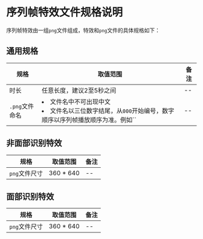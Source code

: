 # 序列帧特效文件规格说明

序列帧特效由一组`png`文件组成，特效和`png`文件的具体规格如下：

## 通用规格
|规格|取值范围|备注|
|--|--|--|
|时长|任意长度，建议2至5秒之间|--|
|`.png`文件命名|<li>文件名中不可出现中文</li><li>文件名以三位数字结尾，从`000`开始编号，数字顺序以序列帧播放顺序为准。例如``</li>|--|
## 非面部识别特效

|规格|取值范围|备注|
|--|--|--|
|`png`文件尺寸|360 * 640|--|

## 面部识别特效

|规格|取值范围|备注|
|--|--|--|
|`png`文件尺寸|360 * 640|--|